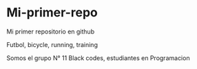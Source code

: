# Mi-primer-repo

Mi primer repositorio en github 
 
Futbol, bicycle, running, training

Somos el grupo N° 11 Black codes, estudiantes en Programacion
